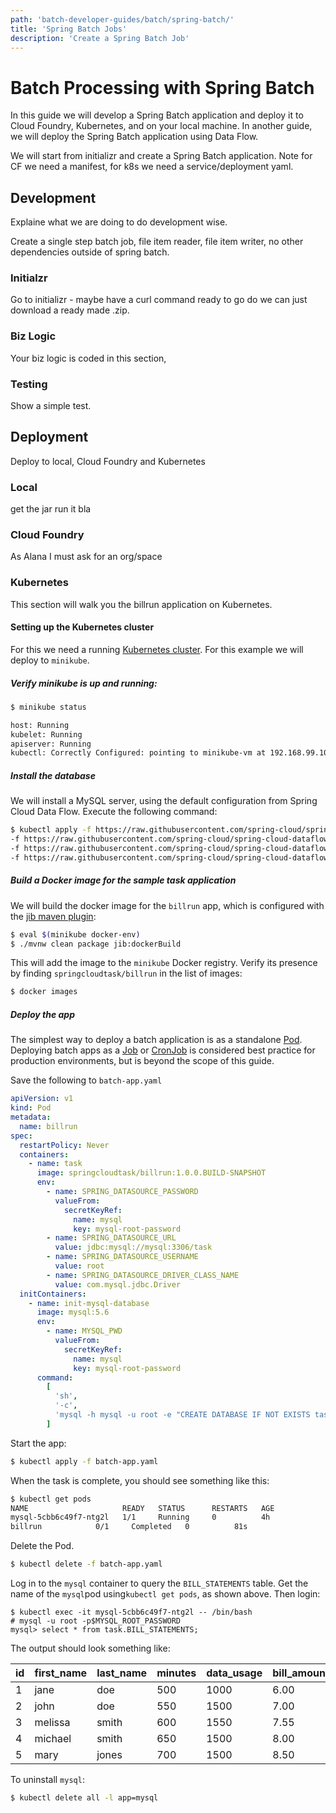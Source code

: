 ```yaml
---
path: 'batch-developer-guides/batch/spring-batch/'
title: 'Spring Batch Jobs'
description: 'Create a Spring Batch Job'
---
```


# Batch Processing with Spring Batch

In this guide we will develop a Spring Batch application and deploy it to Cloud Foundry, Kubernetes, and on your local machine. In another guide, we will deploy the Spring Batch application using Data Flow.

We will start from initializr and create a Spring Batch application.
Note for CF we need a manifest, for k8s we need a service/deployment yaml.

## Development

Explaine what we are doing to do development wise.

Create a single step batch job, file item reader, file item writer, no other dependencies outside of spring batch.

### Initialzr

Go to initializr - maybe have a curl command ready to go do we can just download a ready made .zip.

### Biz Logic

Your biz logic is coded in this section,

### Testing

Show a simple test.

## Deployment

Deploy to local, Cloud Foundry and Kubernetes

### Local

get the jar run it bla

### Cloud Foundry

As Alana I must ask for an org/space

### Kubernetes

This section will walk you the billrun application on Kubernetes.

#### Setting up the Kubernetes cluster

For this we need a running [Kubernetes cluster](/documentation/installation/kubernetes/). For this example we will deploy to `minikube`.

##### Verify minikube is up and running:

```bash
$ minikube status

host: Running
kubelet: Running
apiserver: Running
kubectl: Correctly Configured: pointing to minikube-vm at 192.168.99.100
```

##### Install the database

We will install a MySQL server, using the default configuration from Spring Cloud Data Flow. Execute the following command:

```bash
$ kubectl apply -f https://raw.githubusercontent.com/spring-cloud/spring-cloud-dataflow/master/src/kubernetes/mysql/mysql-deployment.yaml \
-f https://raw.githubusercontent.com/spring-cloud/spring-cloud-dataflow/master/src/kubernetes/mysql/mysql-pvc.yaml \
-f https://raw.githubusercontent.com/spring-cloud/spring-cloud-dataflow/master/src/kubernetes/mysql/mysql-secrets.yaml \
-f https://raw.githubusercontent.com/spring-cloud/spring-cloud-dataflow/master/src/kubernetes/mysql/mysql-svc.yaml
```

##### Build a Docker image for the sample task application

We will build the docker image for the `billrun` app, which is configured with the [jib maven plugin](https://github.com/GoogleContainerTools/jib/tree/master/jib-maven-plugin#build-your-image):

```bash
$ eval $(minikube docker-env)
$ ./mvnw clean package jib:dockerBuild
```

This will add the image to the `minikube` Docker registry.
Verify its presence by finding `springcloudtask/billrun` in the list of images:

```bash
$ docker images
```

##### Deploy the app

The simplest way to deploy a batch application is as a standalone [Pod](https://kubernetes.io/docs/concepts/workloads/pods/pod/).
Deploying batch apps as a [Job](https://kubernetes.io/docs/concepts/workloads/controllers/jobs-run-to-completion/) or [CronJob](https://kubernetes.io/docs/tasks/job/) is considered best practice for production environments, but is beyond the scope of this guide.

Save the following to `batch-app.yaml`

```yaml
apiVersion: v1
kind: Pod
metadata:
  name: billrun
spec:
  restartPolicy: Never
  containers:
    - name: task
      image: springcloudtask/billrun:1.0.0.BUILD-SNAPSHOT
      env:
        - name: SPRING_DATASOURCE_PASSWORD
          valueFrom:
            secretKeyRef:
              name: mysql
              key: mysql-root-password
        - name: SPRING_DATASOURCE_URL
          value: jdbc:mysql://mysql:3306/task
        - name: SPRING_DATASOURCE_USERNAME
          value: root
        - name: SPRING_DATASOURCE_DRIVER_CLASS_NAME
          value: com.mysql.jdbc.Driver
  initContainers:
    - name: init-mysql-database
      image: mysql:5.6
      env:
        - name: MYSQL_PWD
          valueFrom:
            secretKeyRef:
              name: mysql
              key: mysql-root-password
      command:
        [
          'sh',
          '-c',
          'mysql -h mysql -u root -e "CREATE DATABASE IF NOT EXISTS task;"',
        ]
```

Start the app:

```bash
$ kubectl apply -f batch-app.yaml
```

When the task is complete, you should see something like this:

```bash
$ kubectl get pods
NAME                     READY   STATUS      RESTARTS   AGE
mysql-5cbb6c49f7-ntg2l   1/1     Running     0          4h
billrun            0/1     Completed   0          81s
```

Delete the Pod.

```bash
$ kubectl delete -f batch-app.yaml
```

Log in to the `mysql` container to query the `BILL_STATEMENTS` table.
Get the name of the `mysql`pod using`kubectl get pods`, as shown above.
Then login:

<!-- Rolling my own to disable erroneous formating -->
<div class="gatsby-highlight" data-language="bash">
<pre class="language-bash"><code>$ kubectl exec -it mysql-5cbb6c49f7-ntg2l -- /bin/bash
# mysql -u root -p$MYSQL_ROOT_PASSWORD
mysql&gt; select * from task.BILL_STATEMENTS;
</code></pre></div>

The output should look something like:

| id  | first_name | last_name | minutes | data_usage | bill_amount |
| --- | ---------- | --------- | ------- | ---------- | ----------- |
| 1   | jane       | doe       | 500     | 1000       | 6.00        |
| 2   | john       | doe       | 550     | 1500       | 7.00        |
| 3   | melissa    | smith     | 600     | 1550       | 7.55        |
| 4   | michael    | smith     | 650     | 1500       | 8.00        |
| 5   | mary       | jones     | 700     | 1500       | 8.50        |

To uninstall `mysql`:

```bash
$ kubectl delete all -l app=mysql
```
